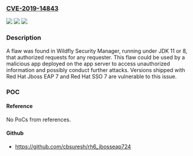### [CVE-2019-14843](https://cve.mitre.org/cgi-bin/cvename.cgi?name=CVE-2019-14843)
![](https://img.shields.io/static/v1?label=Product&message=wildfly-security-manager&color=blue)
![](https://img.shields.io/static/v1?label=Version&message=As%20shipped%20with%20Red%20Hat%20Jboss%20EAP%207%20and%20Red%20Hat%20SSO%207%20&color=brightgreen)
![](https://img.shields.io/static/v1?label=Vulnerability&message=CWE-592&color=brightgreen)

### Description

A flaw was found in Wildfly Security Manager, running under JDK 11 or 8, that authorized requests for any requester. This flaw could be used by a malicious app deployed on the app server to access unauthorized information and possibly conduct further attacks. Versions shipped with Red Hat Jboss EAP 7 and Red Hat SSO 7 are vulnerable to this issue.

### POC

#### Reference
No PoCs from references.

#### Github
- https://github.com/cbsuresh/rh6_jbosseap724


